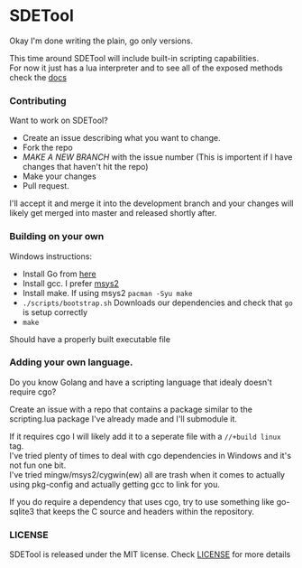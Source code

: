 # SDETool

Okay I'm done writing the plain, go only versions.

This time around SDETool will include built-in scripting capabilities.  
For now it just has a lua interpreter and to see all of the exposed methods check the [docs](https://github.com/THUNDERGROOVE/SDETool/blob/master/scripting/lua/lua.md)

### Contributing

Want to work on SDETool?  

- Create an issue describing what you want to change.
- Fork the repo
- *MAKE A NEW BRANCH* with the issue number (This is importent if I have changes that haven't hit the repo)
- Make your changes
- Pull request.

I'll accept it and merge it into the development branch and your changes will likely get merged into master and released shortly after.

### Building on your own

Windows instructions:

- Install Go from [here](http://golang.org/dl/)
- Install gcc.  I prefer [msys2](http://msys2.github.io)
- Install make. If using msys2 `pacman -Syu make`
- `./scripts/bootstrap.sh` Downloads our dependencies and check that `go` is setup correctly
- `make`

Should have a properly built executable file

### Adding your own language.

Do you know Golang and have a scripting language that idealy doesn't require cgo?  

Create an issue with a repo that contains a package similar to the scripting.lua package I've already made and I'll submodule it.

If it requires cgo I will likely add it to a seperate file with a `//+build linux` tag.  
I've tried plenty of times to deal with cgo dependencies in Windows and it's not fun one bit.  
I've tried mingw/msys2/cygwin(ew) all are trash when it comes to actually using pkg-config and actually getting gcc to link for you.

If you do require a dependency that uses cgo, try to use something like go-sqlite3 that keeps the C source and headers within the repository.

### LICENSE
SDETool is released under the MIT license.  Check [LICENSE](http://github.com/THUNDERGROOVE/SDETool) for more details
